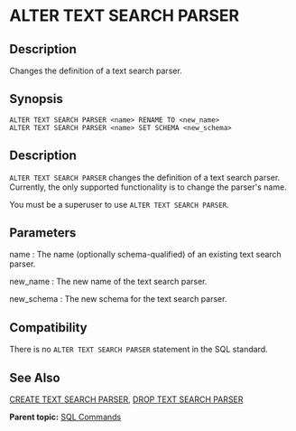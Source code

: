 # ALTER TEXT SEARCH PARSER

## Description

Changes the definition of a text search parser.

## Synopsis

``` {#sql_command_synopsis}
ALTER TEXT SEARCH PARSER <name> RENAME TO <new_name>
ALTER TEXT SEARCH PARSER <name> SET SCHEMA <new_schema>
```

## Description

`ALTER TEXT SEARCH PARSER` changes the definition of a text search parser. Currently, the only supported functionality is to change the parser's name.

You must be a superuser to use `ALTER TEXT SEARCH PARSER`.

## Parameters

name
:   The name \(optionally schema-qualified\) of an existing text search parser.

new\_name
:   The new name of the text search parser.

new\_schema
:   The new schema for the text search parser.

## Compatibility

There is no `ALTER TEXT SEARCH PARSER` statement in the SQL standard.

## See Also

[CREATE TEXT SEARCH PARSER](CREATE_TEXT_SEARCH_PARSER.html), [DROP TEXT SEARCH PARSER](DROP_TEXT_SEARCH_PARSER.html)

**Parent topic:** [SQL Commands](../sql_commands/sql_ref.html)

